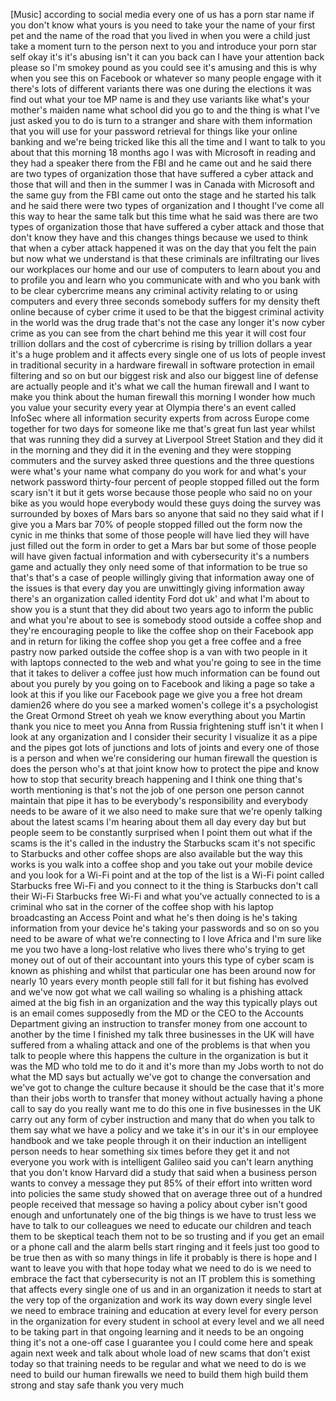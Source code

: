 
[Music]
according to social media every one of
us has a porn star name if you don&#39;t
know what yours is you need to take your
the name of your first pet and the name
of the road that you lived in when you
were a child just take a moment turn to
the person next to you and introduce
your porn star self
okay
it&#39;s it&#39;s abusing isn&#39;t it
can you back can I have your attention
back please so I&#39;m smokey pound as you
could see it&#39;s amusing and this is why
when you see this on Facebook or
whatever so many people engage with it
there&#39;s lots of different variants there
was one during the elections it was find
out what your toe MP name is and they
use variants like what&#39;s your mother&#39;s
maiden name what school did you go to
and the thing is what I&#39;ve just asked
you to do is turn to a stranger and
share with them information that you
will use for your password retrieval for
things like your online banking and
we&#39;re being tricked like this all the
time and I want to talk to you about
that this morning 18 months ago I was
with Microsoft in reading and they had a
speaker there from the FBI and he came
out and he said there are two types of
organization those that have suffered a
cyber attack and those that will and
then in the summer I was in Canada with
Microsoft and the same guy from the FBI
came out onto the stage and he started
his talk and he said there were two
types of organization and I thought I&#39;ve
come all this way to hear the same talk
but this time what he said was there are
two types of organization those that
have suffered a cyber attack and those
that don&#39;t know they have and this
changes things because we used to think
that when a cyber attack happened it was
on the day that you felt the pain but
now what we understand is that these
criminals are infiltrating our lives our
workplaces our home and our use of
computers
to learn about you and to profile you
and learn who you communicate with and
who you bank with to be clear cybercrime
means any criminal activity relating to
or using computers and every three
seconds somebody suffers for my density
theft online because of cyber crime it
used to be that the biggest criminal
activity in the world was the drug trade
that&#39;s not the case any longer it&#39;s now
cyber crime as you can see from the
chart behind me this year it will cost
four trillion dollars and the cost of
cybercrime is rising by trillion dollars
a year it&#39;s a huge problem and it
affects every single one of us lots of
people invest in traditional security in
a hardware firewall in software
protection in email filtering and so on
but our biggest risk and also our
biggest line of defense are actually
people and it&#39;s what we call the human
firewall and I want to make you think
about the human firewall this morning I
wonder how much you value your security
every year at Olympia there&#39;s an event
called InfoSec where all information
security experts from across Europe come
together for two days for someone like
me that&#39;s great fun last year whilst
that was running they did a survey at
Liverpool Street Station
and they did it in the morning and they
did it in the evening and they were
stopping commuters and the survey asked
three questions and the three questions
were what&#39;s your name what company do
you work for
and what&#39;s your network password
thirty-four percent of people stopped
filled out the form scary isn&#39;t it but
it gets worse
because those people who said no on your
bike as you would hope everybody would
these guys doing the survey was
surrounded by boxes of Mars bars so
anyone that said no they said what if I
give you a Mars bar
70% of people stopped filled out the
form now
the cynic in me thinks that some of
those people will have lied they will
have just filled out the form in order
to get a Mars bar but some of those
people will have given factual
information and with cybersecurity it&#39;s
a numbers game and actually they only
need some of that information to be true
so that&#39;s that&#39;s a case of people
willingly giving that information away
one of the issues is that every day you
are unwittingly giving information away
there&#39;s an organization called identity
Ford dot uk&#39; and what I&#39;m about to show
you is a stunt that they did about two
years ago to inform the public and what
you&#39;re about to see is somebody stood
outside a coffee shop and they&#39;re
encouraging people to like the coffee
shop on their Facebook app and in return
for liking the coffee shop you get a
free coffee and a free pastry now parked
outside the coffee shop is a van with
two people in it with laptops connected
to the web
and what you&#39;re going to see in the time
that it takes to deliver a coffee just
how much information can be found out
about you
purely by you going on to Facebook and
liking a page so take a look at this if
you like our Facebook page we give you a
free hot dream damien26 where do you see
a marked women&#39;s college it&#39;s a
psychologist the Great Ormond Street
oh yeah we know everything about you
Martin thank you
nice to meet you Anna from Russia
frightening stuff isn&#39;t it when I look
at any organization and I consider their
security I visualize it as a pipe and
the pipes got lots of junctions and lots
of joints and every one of those is a
person and when we&#39;re considering our
human firewall the question is does the
person who&#39;s at that joint know how to
protect the pipe and know how to stop
that security breach happening and I
think one thing that&#39;s worth mentioning
is that&#39;s not the job of one person one
person cannot maintain that pipe it has
to be everybody&#39;s responsibility and
everybody needs to be aware of it we
also need to make sure that we&#39;re openly
talking about the latest scams I&#39;m
hearing about them all day every day but
but people seem to be constantly
surprised when I point them out what if
the scams is the it&#39;s called in the
industry the Starbucks scam it&#39;s not
specific to Starbucks and other coffee
shops are also available but the way
this works is you walk into a coffee
shop and you take out your mobile device
and you look for a Wi-Fi point and at
the top of the list is a Wi-Fi point
called Starbucks free Wi-Fi and you
connect to it the thing is Starbucks
don&#39;t call their Wi-Fi Starbucks free
Wi-Fi and what you&#39;ve actually connected
to is a criminal who sat in the corner
of the coffee shop with his laptop
broadcasting an Access Point
and what he&#39;s then doing is he&#39;s taking
information from your device he&#39;s taking
your passwords and so on so you need to
be aware of what we&#39;re connecting to I
love Africa and I&#39;m sure like me you two
have a long-lost relative who lives
there who&#39;s trying to get money out of
out of their accountant into yours
this type of cyber scam is known as
phishing and whilst that particular one
has been around now for nearly 10 years
every month people still fall for it but
fishing has evolved and we&#39;ve now got
what we call wailing so whaling is a
phishing attack aimed at the big fish in
an organization and the way this
typically plays out is an email comes
supposedly from the MD or the CEO to the
Accounts Department giving an
instruction to transfer money from one
account to another by the time I
finished my talk three businesses in the
UK will have suffered from a whaling
attack and one of the problems is that
when you talk to people where this
happens the culture in the organization
is but it was the MD who told me to do
it and it&#39;s more than my Jobs worth to
not do what the MD says but actually
we&#39;ve got to change the conversation and
we&#39;ve got to change the culture because
it should be the case that it&#39;s more
than their jobs worth to transfer that
money without actually having a phone
call to say do you really want me to do
this
one in five businesses in the UK carry
out any form of cyber instruction and
many that do when you talk to them say
what we have a policy and we take it&#39;s
in our it&#39;s in our employee handbook and
we take people through it on their
induction an intelligent person needs to
hear something six times before they get
it and not everyone you work with is
intelligent Galileo said you can&#39;t learn
anything that you don&#39;t know Harvard did
a study that said when a business person
wants to convey a message
they put 85% of their effort into
written word into policies the same
study showed that on average three out
of a hundred people received that
message so having a policy about cyber
isn&#39;t good enough and unfortunately one
of the big things is we have to trust
less we have to talk to our colleagues
we need to educate our children and
teach them to be skeptical teach them
not to be so trusting and if you get an
email or a phone call and the alarm
bells start ringing and it feels just
too good to be true then as with so many
things in life it probably is
there is hope and I want to leave you
with that hope today what we need to do
is we need to embrace the fact that
cybersecurity is not an IT problem this
is something that affects every single
one of us and in an organization it
needs to start at the very top of the
organization and work its way down every
single level we need to embrace training
and education at every level for every
person in the organization for every
student in school at every level and we
all need to be taking part in that
ongoing learning and it needs to be an
ongoing thing it&#39;s not a one-off case I
guarantee you I could come here and
speak again next week and talk about
whole load of new scams that don&#39;t exist
today so that training needs to be
regular and what we need to do is we
need to build our human firewalls we
need to build them high build them
strong and stay safe thank you very much
